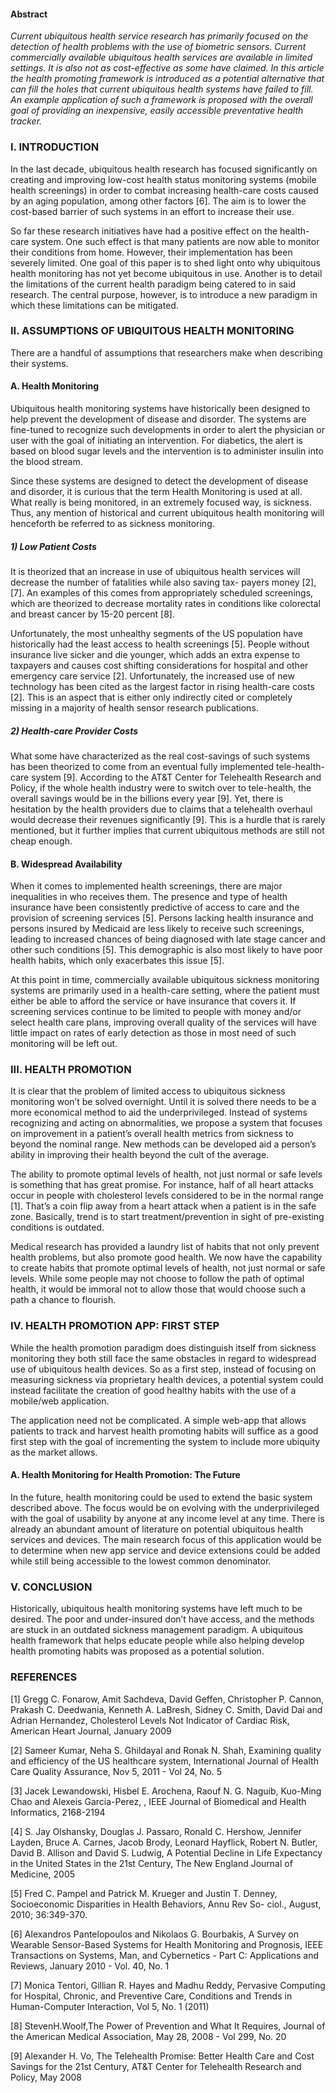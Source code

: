 #### Abstract*Current ubiquitous health service research has primarily focused on the detection of health problems with the use of biometric sensors. Current commercially available ubiquitous health services are available in limited settings. It is also not as cost-effective as some have claimed. In this article the health promoting framework is introduced as a potential alternative that can fill the holes that current ubiquitous health systems have failed to fill. An example application of such a framework is proposed with the overall goal of providing an inexpensive, easily accessible preventative health tracker.*### I. INTRODUCTIONIn the last decade, ubiquitous health research has focused significantly on creating and improving low-cost health status monitoring systems (mobile health screenings) in order to combat increasing health-care costs caused by an aging population, among other factors [6]. The aim is to lower the cost-based barrier of such systems in an effort to increase their use.So far these research initiatives have had a positive effect on the health-care system. One such effect is that many patients are now able to monitor their conditions from home. However, their implementation has been severely limited.One goal of this paper is to shed light onto why ubiquitous health monitoring has not yet become ubiquitous in use. Another is to detail the limitations of the current health paradigm being catered to in said research. The central purpose, however, is to introduce a new paradigm in which these limitations can be mitigated.### II. ASSUMPTIONS OF UBIQUITOUS HEALTH MONITORINGThere are a handful of assumptions that researchers make when describing their systems.#### A. Health MonitoringUbiquitous health monitoring systems have historically been designed to help prevent the development of disease and disorder. The systems are fine-tuned to recognize such developments in order to alert the physician or user with the goal of initiating an intervention. For diabetics, the alert is based on blood sugar levels and the intervention is to administer insulin into the blood stream.Since these systems are designed to detect the development of disease and disorder, it is curious that the term Health Monitoring is used at all. What really is being monitored, in an extremely focused way, is sickness. Thus, any mention of historical and current ubiquitous health monitoring will henceforth be referred to as sickness monitoring.##### *1) Low Patient Costs*It is theorized that an increase in use of ubiquitous health services will decrease the number of fatalities while also saving tax- payers money [2], [7]. An examples of this comes from appropriately scheduled screenings, which are theorized to decrease mortality rates in conditions like colorectal and breast cancer by 15-20 percent [8].Unfortunately, the most unhealthy segments of the US population have historically had the least access to health screenings [5]. People without insurance live sicker and die younger, which adds an extra expense to taxpayers and causes cost shifting considerations for hospital and other emergency care service [2].Unfortunately, the increased use of new technology has been cited as the largest factor in rising health-care costs [2]. This is an aspect that is either only indirectly cited or completely missing in a majority of health sensor research publications.##### *2) Health-care Provider Costs*What some have characterized as the real cost-savings of such systems has been theorized to come from an eventual fully implemented tele-health-care system [9]. According to the AT&T Center for Telehealth Research and Policy, if the whole health industry were to switch over to tele-health, the overall savings would be in the billions every year [9]. Yet, there is hesitation by the health providers due to claims that a telehealth overhaul would decrease their revenues significantly [9]. This is a hurdle that is rarely mentioned, but it further implies that current ubiquitous methods are still not cheap enough.#### B. Widespread AvailabilityWhen it comes to implemented health screenings, there are major inequalities in who receives them. The presence and type of health insurance have been consistently predictive of access to care and the provision of screening services [5]. Persons lacking health insurance and persons insured by Medicaid are less likely to receive such screenings, leading to increased chances of being diagnosed with late stage cancer and other such conditions [5]. This demographic is also most likely to have poor health habits, which only exacerbates this issue [5].At this point in time, commercially available ubiquitous sickness monitoring systems are primarily used in a health-care setting, where the patient must either be able to afford the service or have insurance that covers it. If screening services continue to be limited to people with money and/or select health care plans, improving overall quality of the services will have little impact on rates of early detection as those in most need of such monitoring will be left out.### III. HEALTH PROMOTIONIt is clear that the problem of limited access to ubiquitous sickness monitoring won’t be solved overnight. Until it is solved there needs to be a more economical method to aid the underprivileged. Instead of systems recognizing and acting on abnormalities, we propose a system that focuses on improvement in a patient’s overall health metrics from sickness to beyond the nominal range. New methods can be developed aid a person’s ability in improving their health beyond the cult of the average.The ability to promote optimal levels of health, not just normal or safe levels is something that hasgreat promise. For instance, half of all heart attacks occur in people with cholesterol levels considered to be in the normal range [1]. That’s a coin flip away from a heart attack when a patient is in the safe zone. Basically, trend is to start treatment/prevention in sight of pre-existing conditions is outdated.Medical research has provided a laundry list of habits that not only prevent health problems, but also promote good health. We now have the capability to create habits that promote optimal levels of health, not just normal or safe levels. While some people may not choose to follow the path of optimal health, it would be immoral not to allow those that would choose such a path a chance to flourish.### IV. HEALTH PROMOTION APP: FIRST STEPWhile the health promotion paradigm does distinguish itself from sickness monitoring they both still face the same obstacles in regard to widespread use of ubiquitous health devices. So as a first step, instead of focusing on measuring sickness via proprietary health devices, a potential system could instead facilitate the creation of good healthy habits with the use of a mobile/web application.The application need not be complicated. A simple web-app that allows patients to track and harvest health promoting habits will suffice as a good first step with the goal of incrementing the system to include more ubiquity as the market allows.#### A. Health Monitoring for Health Promotion: The FutureIn the future, health monitoring could be used to extend the basic system described above. The focus would be on evolving with the underprivileged with the goal of usability by anyone at any income level at any time. There is already an abundant amount of literature on potential ubiquitous health services and devices. The main research focus of this application would be to determine when new app service and device extensions could be added while still being accessible to the lowest common denominator.### V. CONCLUSIONHistorically, ubiquitous health monitoring systems have left much to be desired. The poor and under-insured don’t have access, and the methods are stuck in an outdated sickness management paradigm. A ubiquitous health framework that helps educate people while also helping develop health promoting habits was proposed as a potential solution.### REFERENCES[1] Gregg C. Fonarow, Amit Sachdeva, David Geffen, Christopher P. Cannon, Prakash C. Deedwania, Kenneth A. LaBresh, Sidney C. Smith, David Dai and Adrian Hernandez, Cholesterol Levels Not Indicator of Cardiac Risk, American Heart Journal, January 2009[2] Sameer Kumar, Neha S. Ghildayal and Ronak N. Shah, Examining quality and efficiency of the US healthcare system, International Journal of Health Care Quality Assurance, Nov 5, 2011 - Vol 24, No. 5[3] Jacek Lewandowski, Hisbel E. Arochena, Raouf N. G. Naguib, Kuo-Ming Chao and Alexeis Garcia-Perez, , IEEE Journal of Biomedical and Health Informatics, 2168-2194[4] S. Jay Olshansky, Douglas J. Passaro, Ronald C. Hershow, Jennifer Layden, Bruce A. Carnes, Jacob Brody, Leonard Hayflick, Robert N. Butler, David B. Allison and David S. Ludwig, A Potential Decline in Life Expectancy in the United States in the 21st Century, The New England Journal of Medicine, 2005[5] Fred C. Pampel and Patrick M. Krueger and Justin T. Denney, Socioeconomic Disparities in Health Behaviors, Annu Rev So- ciol., August, 2010; 36:349-370.[6] Alexandros Pantelopoulos and Nikolaos G. Bourbakis, A Survey on Wearable Sensor-Based Systems for Health Monitoring and Prognosis, IEEE Transactions on Systems, Man, and Cybernetics - Part C: Applications and Reviews, January 2010 - Vol. 40, No. 1[7] Monica Tentori, Gillian R. Hayes and Madhu Reddy, Pervasive Computing for Hospital, Chronic, and Preventive Care, Conditions and Trends in Human-Computer Interaction, Vol 5, No. 1 (2011)[8] StevenH.Woolf,The Power of Prevention and What It Requires, Journal of the American Medical Association, May 28, 2008 - Vol 299, No. 20[9] Alexander H. Vo, The Telehealth Promise: Better Health Care and Cost Savings for the 21st Century, AT&T Center for Telehealth Research and Policy, May 2008